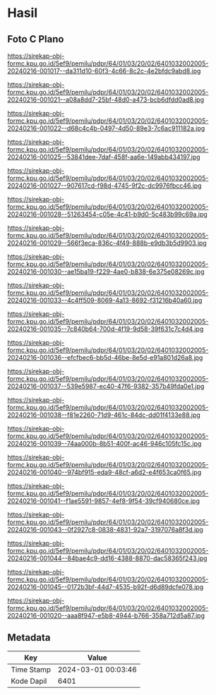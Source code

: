 # Hasil

## Foto C Plano

https://sirekap-obj-formc.kpu.go.id/5ef9/pemilu/pdpr/64/01/03/20/02/6401032002005-20240216-001017--da311d10-60f3-4c66-8c2c-4e2bfdc9abd8.jpg

https://sirekap-obj-formc.kpu.go.id/5ef9/pemilu/pdpr/64/01/03/20/02/6401032002005-20240216-001021--a08a8dd7-25bf-48d0-a473-bcb6dfdd0ad8.jpg

https://sirekap-obj-formc.kpu.go.id/5ef9/pemilu/pdpr/64/01/03/20/02/6401032002005-20240216-001022--d68c4c4b-0497-4d50-89e3-7c6ac911182a.jpg

https://sirekap-obj-formc.kpu.go.id/5ef9/pemilu/pdpr/64/01/03/20/02/6401032002005-20240216-001025--53841dee-7daf-458f-aa6e-149abb434197.jpg

https://sirekap-obj-formc.kpu.go.id/5ef9/pemilu/pdpr/64/01/03/20/02/6401032002005-20240216-001027--907617cd-f98d-4745-9f2c-dc9976fbcc46.jpg

https://sirekap-obj-formc.kpu.go.id/5ef9/pemilu/pdpr/64/01/03/20/02/6401032002005-20240216-001028--51263454-c05e-4c41-b9d0-5c483b99c69a.jpg

https://sirekap-obj-formc.kpu.go.id/5ef9/pemilu/pdpr/64/01/03/20/02/6401032002005-20240216-001029--566f3eca-836c-4f49-888b-e9db3b5d9903.jpg

https://sirekap-obj-formc.kpu.go.id/5ef9/pemilu/pdpr/64/01/03/20/02/6401032002005-20240216-001030--ae15ba19-f229-4ae0-b838-6e375e08269c.jpg

https://sirekap-obj-formc.kpu.go.id/5ef9/pemilu/pdpr/64/01/03/20/02/6401032002005-20240216-001033--4c4ff509-8069-4a13-8692-f31216b40a60.jpg

https://sirekap-obj-formc.kpu.go.id/5ef9/pemilu/pdpr/64/01/03/20/02/6401032002005-20240216-001035--7c840b64-700d-4f19-9d58-39f631c7c4d4.jpg

https://sirekap-obj-formc.kpu.go.id/5ef9/pemilu/pdpr/64/01/03/20/02/6401032002005-20240216-001036--efcfbec6-bb5d-46be-8e5d-e91a801d26a8.jpg

https://sirekap-obj-formc.kpu.go.id/5ef9/pemilu/pdpr/64/01/03/20/02/6401032002005-20240216-001037--539e5987-ec40-47f6-9382-357b49fda0e1.jpg

https://sirekap-obj-formc.kpu.go.id/5ef9/pemilu/pdpr/64/01/03/20/02/6401032002005-20240216-001038--f81e2260-71d9-461c-84dc-dd01f4133e88.jpg

https://sirekap-obj-formc.kpu.go.id/5ef9/pemilu/pdpr/64/01/03/20/02/6401032002005-20240216-001039--74aa000b-8b51-400f-ac46-946c105fc15c.jpg

https://sirekap-obj-formc.kpu.go.id/5ef9/pemilu/pdpr/64/01/03/20/02/6401032002005-20240216-001040--974bf915-eda9-48cf-a6d2-e4f653ca0f65.jpg

https://sirekap-obj-formc.kpu.go.id/5ef9/pemilu/pdpr/64/01/03/20/02/6401032002005-20240216-001041--f1ae5591-9857-4ef8-9f54-39cf940680ce.jpg

https://sirekap-obj-formc.kpu.go.id/5ef9/pemilu/pdpr/64/01/03/20/02/6401032002005-20240216-001043--0f2927c8-0838-4831-92a7-3197076a8f3d.jpg

https://sirekap-obj-formc.kpu.go.id/5ef9/pemilu/pdpr/64/01/03/20/02/6401032002005-20240216-001044--84bae4c9-dd16-4388-8870-dac58365f243.jpg

https://sirekap-obj-formc.kpu.go.id/5ef9/pemilu/pdpr/64/01/03/20/02/6401032002005-20240216-001045--0172b3bf-44d7-4535-b92f-d6d89dcfe078.jpg

https://sirekap-obj-formc.kpu.go.id/5ef9/pemilu/pdpr/64/01/03/20/02/6401032002005-20240216-001020--aaa8f947-e5b8-4944-b766-358a712d5a87.jpg


## Metadata

| Key        | Value               |
| ---------- | ------------------- |
| Time Stamp | 2024-03-01 00:03:46 |
| Kode Dapil | 6401                |



